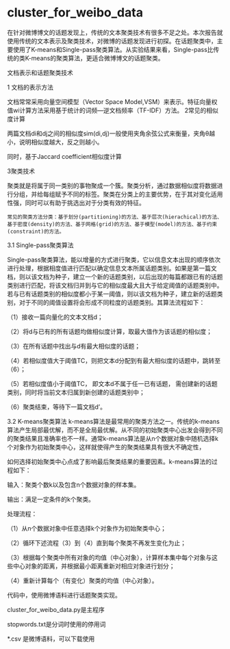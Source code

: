 # cluster_for_weibo_data
在针对微博博文的话题发现上，传统的文本聚类技术有很多不足之处。本次报告就使用传统的文本表示及聚类技术，对微博的话题发现进行初探。在话题聚类中，主要使用了K-means和Single-pass聚类算法。从实验结果来看，Single-pass比传统的类K-means的聚类算法，更适合微博博文的话题聚类。

文档表示和话题聚类技术

1 文档的表示方法

文档常常采用向量空间模型（Vector Space Model,VSM）来表示。特征向量权值wi计算方法采用基于统计的词频—逆文档频率（TF-IDF）方法。
2常见的相似度计算

两篇文档di和dj之间的相似度sim(di,dj)一般使用夹角余弦公式来衡量，夹角θ越小，说明相似度越大，反之则越小。

同时，基于Jaccard coefficient相似度计算

3聚类技术

聚类就是将属于同一类别的事物聚成一个簇。聚类分析，通过数据相似度将数据进行分组，并给每组赋予不同的标签。聚类在分类上的主要优势，在于其对变化适用性强，同时可以有助于挑选出对于分类有效的特征。
    
    常见的聚类方法分类：基于划分(partitioning)的方法、基于层次(hierachical)的方法、基于密度(density)的方法、基于网格(grid)的方法、基于模型(model)的方法、基于约束(constraint)的方法。
    
3.1 Single-pass聚类算法

Single-pass聚类算法，能以增量的方式进行聚类，它以信息文本出现的顺序依次进行处理，根据相度值进行匹配以确定信息文本所属话题类别。如果是第一篇文档，则以该文档为种子，建立一个新的话题类别，以后出现的每篇都跟已有的话题类别进行匹配，将该文档归并到与它的相似度最大且大于给定阈值的话题类别中。若与已有话题类别的相似度都小于某一阈值，则以该文档为种子，建立新的话题类别，对于不同的阈值设置将会形成不同粒度的话题类别。其算法流程如下：

（1）接收一篇向量化的文本文档d；

（2）将d与已有的所有话题均做相似度计算，取最大值作为该话题的相似度；

（3）在所有话题中找出与d有最大相似度的话题；

（4）若相似度值大于阈值TC，则把文本d分配到有最大相似度的话题中，跳转至（6）；

（5）若相似度值小于阈值TC， 即文本d不属于任一已有话题， 需创建新的话题类别，同时将当前文本归属到新创建的话题类别中；

（6）聚类结束，等待下一篇文档d’。

3.2 K-means聚类算法
k-means算法是最常用的聚类方法之一。传统的k-means算法产生局部最优解，而不是全局最优解。从不同的初始聚类中心出发会得到不同的聚类结果且准确率也不一样。通常k-means算法是从n个数据对象中随机选择k个对象作为初始聚类中心，这样就使得产生的聚类结果具有很大不确定性，

如何选择初始聚类中心点成了影响最后聚类结果的重要因素。k-means算法的过程如下：

输入：聚类个数k以及包含n个数据对象的样本集。

输出：满足一定条件的k个聚类。

处理流程：

（1）从n个数据对象中任意选择k个对象作为初始聚类中心；

（2）循环下述流程（3）到（4）直到每个聚类不再发生变化为止；

（3）根据每个聚类中所有对象的均值（中心对象），计算样本集中每个对象与这些中心对象的距离，并根据最小距离重新对相应对象进行划分；

（4）重新计算每个（有变化）聚类的均值（中心对象）。


代码中，使用微博语料进行话题聚类实现。

cluster_for_weibo_data.py是主程序

stopwords.txt是分词时使用的停用词

*.csv 是微博语料，可以下载使用
